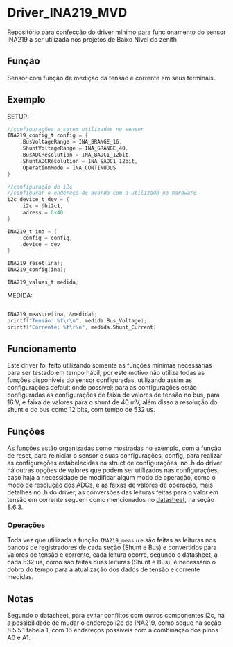 # Driver_INA219_MVD
Repositório para confecção do driver mínimo para funcionamento do sensor INA219 a ser utilizada nos projetos de Baixo Nível do zenith

## Função
Sensor com função de medição da tensão e corrente em seus terminais.
## Exemplo

SETUP:
~~~C
//configurações a serem utilizadas no sensor
INA219_config_t config = {
    .BusVoltageRange = INA_BRANGE_16,
    .ShuntVoltageRange = INA_SRANGE_40,
    .BusADCResolution = INA_BADC1_12bit,
    .ShuntADCResolution = INA_SADC1_12bit,
    .OperationMode = INA_CONTINUOUS
}

//configuração do i2c
//configurar o endereço de acordo com o utilizado no hardware
i2c_device_t dev = {
    .i2c = &hi2c1,
    .adress = 0x40
}

INA219_t ina = {
    .config = config,
    .device = dev
}

INA219_reset(ina);
INA219_config(ina);

INA219_values_t medida;

~~~

MEDIDA:

~~~C

INA219_measure(ina, &medida);
printf("Tensão: %f\r\n", medida.Bus_Voltage);
printf("Corrente: %f\r\n", medida.Shunt_Current)

~~~

## Funcionamento
Este driver foi feito utilizando somente as funções mínimas necessárias para ser testado em tempo hábil, por este motivo não utiliza todas as funções disponíveis do sensor configuradas, utilizando assim as configurações default onde possível; para as configurações estão configuradas as configurações de faixa de valores de tensão no bus, para 16 V, e faixa de valores para o shunt de 40 mV, além disso a resolução do shunt e do bus como 12 bits, com tempo de 532 us.

## Funções
As funções estão organizadas como mostradas no exemplo, com a função de reset, para reiniciar o sensor e suas configurações, config, para realizar as configurações estabelecidas na struct de configurações, no .h do driver há outras opções de valores que podem ser utilizados nas configurações, caso haja a necessidade de modificar algum modo de operação, como o modo de resolução dos ADCs, e as faixas de valores de operação, mais detalhes no .h do driver, as conversões das leituras feitas para o valor em tensão em corrente seguem como mencionados no [datasheet](https://www.ti.com/lit/ds/symlink/ina219.pdf), na seção 8.6.3.

### Operações
Toda vez que utilizada a função `INA219_measure` são feitas as leituras nos bancos de registradores de cada seção (Shunt e Bus) e convertidos para valores de tensão e corrente, cada leitura ocorre, segundo o datasheet, a cada 532 us, como são feitas duas leituras (Shunt e Bus), é necessário o dobro do tempo para a atualização dos dados de tensão e corrente medidas.

## Notas
Segundo o datasheet, para evitar conflitos com outros componentes i2c, há a possibilidade de mudar o endereço i2c do INA219, como segue na seção 8.5.5.1 tabela 1, com 16 endereços possíveis com a combinação dos pinos A0 e A1.